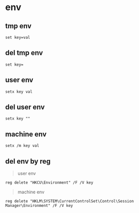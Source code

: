 # env

## tmp env
```
set key=val
```

## del tmp env
```
set key=
```

## user env
```
setx key val
```

## del user env
```
setx key ""
```

## machine env
```
setx /m key val
```

## del env by reg
> user env
```
reg delete "HKCU\Environment" /F /V key
```

> machine env
```
reg delete "HKLM\SYSTEM\CurrentControlSet\Control\Session Manager\Environment" /F /V key
```
